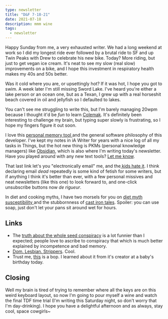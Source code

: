 ```yaml
---
type: newsletter
title: "D&F 7-18-21"
date: 2021-07-18
description: mmm wine
tags:
  - newsletter
---
```


Happy Sunday from me, a very exhausted writer. We had a long weekend at work so I did my longest ride ever followed by a brutal ride to SF and up Twin Peaks with Drew to celebrate his new bike. Today? More riding, but just to get vegan ice cream. It's neat to see my slow (real slow) improvements on a bike, and I hope this investment in respiratory health makes my 40s and 50s better.

Was it cold where you are, or upsettingly hot? If it was hot, I hope you got to swim. A week later I'm still missing Sword Lake. I've heard you're either a lake person or an ocean one, but as a Texan, I grew up with a real horseshit beach covered in oil and jellyfish so I defaulted to lakes.

You can't see me struggling to write this, but I'm barely managing 20wpm because I thought it'd be _fun_ to learn [Colemak](https://www.colemak.academy). It's definitely been interesting to challenge my brain, but typing super slowly is frustrating, so I hope my fingers figure it out soon.

I love this [personal memory tool ](https://thesephist.com/posts/monocle/)and the general software philosophy of this developer. I've kept my notes in iA Writer for years with a nice log of all my tasks in Things, but the hot new thing is PKMs (personal knowledge managers) like [Obsidian](https://obsidian.md), which is also where I'm writing today's newsletter. Have you played around with any new text tools? [Let me know](mailto:hello@brookshelley.com).

That last link let's you "electronically email" me, and the[ kids hate it](https://www.nytimes.com/2021/07/10/business/gen-z-email.html). I think declaring email _dead_ repeatedly is some kind of fetish for some writers, but if anything I think it's better than ever, with a few personal missives and neat newsletters (like this one) to look forward to, and one-click unsubscribe buttons now _de rigueur_. 

In diet and cooking myths, I have two morsels for you on [diet myth susceptibility ](https://elemental.medium.com/they-swore-by-the-diet-i-created-but-I-completely-made-it-up-c6d168e84c26) and the stubbornness of [cast iron tales](https://www.seriouseats.com/the-truth-about-cast-iron). Spoiler: you can use soap, just don't let your pans sit around wet for hours. 

## Links

- The [truth about the whole seed conspiracy](https://www.theatlantic.com/science/archive/2021/07/unsolicited-seeds-china-brushing/619417/) is a lot funnier than I expected; people love to ascribe to conspiracy that which is much better explained by incompetence and bad memory.
- [Dom. Lesbian. Strippers](https://slate.com/human-interest/2021/06/dom-lesbian-strippers-exotic-dancing.html). Cool.
- Trust me, [this](https://soundcloud.com/hoytie/33-simultaneous-orinoco-flows) is a bop. I learned about it from it's creator at a baby's birthday today. 

## Closing

Well my brain is tired of trying to remember where all the keys are on this weird keyboard layout, so now I'm going to pour myself a wine and watch the final TDF time trial (I'm writing this Saturday night, so don't worry that I'm day-drinking). I hope you have a delightful afternoon and as always, stay cool, space cowgirls~
